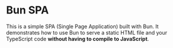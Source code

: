 # Bun SPA

This is a simple SPA (Single Page Application) built with Bun. It demonstrates how to use Bun to serve a static HTML file and your TypeScript code **without having to compile to JavaScript**.
